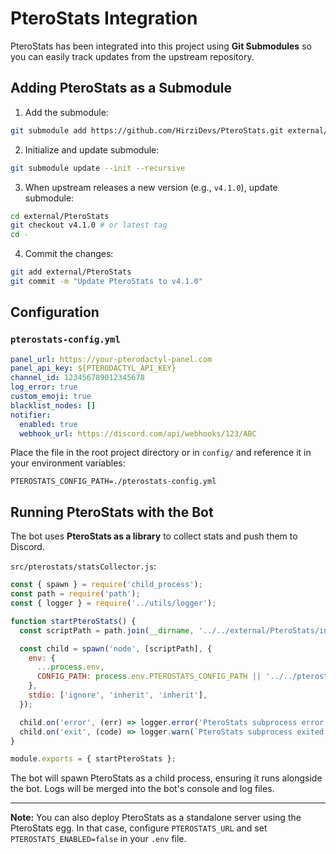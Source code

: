 # PteroStats Integration

PteroStats has been integrated into this project using **Git Submodules** so you can easily track updates from the upstream repository.

## Adding PteroStats as a Submodule

1. Add the submodule:

```bash
git submodule add https://github.com/HirziDevs/PteroStats.git external/PteroStats
```

2. Initialize and update submodule:

```bash
git submodule update --init --recursive
```

3. When upstream releases a new version (e.g., `v4.1.0`), update submodule:

```bash
cd external/PteroStats
git checkout v4.1.0 # or latest tag
cd -
```

4. Commit the changes:

```bash
git add external/PteroStats
git commit -m "Update PteroStats to v4.1.0"
```

## Configuration

### `pterostats-config.yml`

```yml
panel_url: https://your-pterodactyl-panel.com
panel_api_key: ${PTERODACTYL_API_KEY}
channel_id: 123456789012345678
log_error: true
custom_emoji: true
blacklist_nodes: []
notifier:
  enabled: true
  webhook_url: https://discord.com/api/webhooks/123/ABC
```

Place the file in the root project directory or in `config/` and reference it in your environment variables:

```env
PTEROSTATS_CONFIG_PATH=./pterostats-config.yml
```

## Running PteroStats with the Bot

The bot uses **PteroStats as a library** to collect stats and push them to Discord.

`src/pterostats/statsCollector.js`:

```javascript
const { spawn } = require('child_process');
const path = require('path');
const { logger } = require('../utils/logger');

function startPteroStats() {
  const scriptPath = path.join(__dirname, '../../external/PteroStats/index.js');

  const child = spawn('node', [scriptPath], {
    env: {
      ...process.env,
      CONFIG_PATH: process.env.PTEROSTATS_CONFIG_PATH || '../../pterostats-config.yml',
    },
    stdio: ['ignore', 'inherit', 'inherit'],
  });

  child.on('error', (err) => logger.error('PteroStats subprocess error:', err));
  child.on('exit', (code) => logger.warn(`PteroStats subprocess exited with code ${code}`));
}

module.exports = { startPteroStats };
```

The bot will spawn PteroStats as a child process, ensuring it runs alongside the bot. Logs will be merged into the bot's console and log files.

---

**Note:** You can also deploy PteroStats as a standalone server using the PteroStats egg. In that case, configure `PTEROSTATS_URL` and set `PTEROSTATS_ENABLED=false` in your `.env` file.